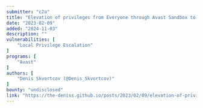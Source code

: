 ```yaml
---
submitter: "c2a"
title: "Elevation of privileges from Everyone through Avast Sandbox to System AmPPL (CVE-2021-45335, CVE-2021-45336 and CVE-2021-45337)"
date: "2023-02-09"
added: "2024-11-03"
description: ""
vulnerabilities: [
    "Local Privilege Escalation"
]
programs: [
    "Avast"
]
authors: [
    "Denis Skvortcov (@Denis_Skvortcov)"
]
bounty: "undisclosed"
link: "https://the-deniss.github.io/posts/2023/02/09/elevation-of-privileges-from-everyone-through-avast-av-sandbox-to-system-amppl.html"
---
```





